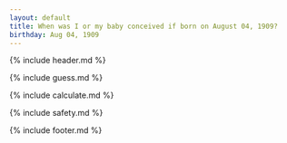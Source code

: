 ```yaml
---
layout: default
title: When was I or my baby conceived if born on August 04, 1909?
birthday: Aug 04, 1909
---
```


{% include header.md %}

{% include guess.md %}

{% include calculate.md %}

{% include safety.md %}

{% include footer.md %}



